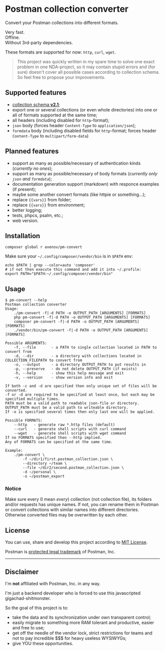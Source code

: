 # Postman collection converter

Convert your Postman collections into different formats.

Very fast.  
Offline.  
Without 3rd-party dependencies.

These formats are supported for now: `http`, `curl`, `wget`.

> This project was quickly written in my spare time to solve one exact problem in one NDA-project, so it may
> contain stupid errors and (for sure) doesn't cover all possible cases according to collection schema.
> So feel free to propose your improvements.

## Supported features

* [collection schema **v2.1**](https://schema.postman.com/json/collection/v2.1.0/collection.json);
* export one or several collections (or even whole directories) into one or all of formats supported at the same time;
* all headers (including disabled for `http`-format);
* `json` body (forces header `Content-Type` to `application/json`);
* `formdata` body (including disabled fields for `http`-format; forces header `Content-Type` to `multipart/form-data`)

## Planned features

- support as many as possible/necessary of authentication kinds (_currently no ones_);
- support as many as possible/necessary of body formats (_currently only `json` and `formdata`_);
- documentation generation support (markdown) with responce examples (if present);
- maybe some another convert formats (like httpie or something...);
- replace `{{vars}}` from folder;
- replace `{{vars}}` from environment;
- better logging;
- tests, phpcs, psalm, etc.;
- web version.

## Installation

```
composer global r axenov/pm-convert
```

Make sure your `~/.config/composer/vendor/bin` is in `$PATH` env:

```
echo $PATH | grep --color=auto 'composer'
# if not then execute this command and add it into ~/.profile:
export PATH="$PATH:~/.config/composer/vendor/bin"
```

## Usage

```
$ pm-convert --help
Postman collection converter
Usage:
    ./pm-convert -f|-d PATH -o OUTPUT_PATH [ARGUMENTS] [FORMATS]
    php pm-convert -f|-d PATH -o OUTPUT_PATH [ARGUMENTS] [FORMATS]
    composer pm-convert -f|-d PATH -o OUTPUT_PATH [ARGUMENTS] [FORMATS]
    ./vendor/bin/pm-convert -f|-d PATH -o OUTPUT_PATH [ARGUMENTS] [FORMATS]

Possible ARGUMENTS:
    -f, --file       - a PATH to single collection located in PATH to convert from
    -d, --dir        - a directory with collections located in COLLECTION_FILEPATH to convert from
    -o, --output     - a directory OUTPUT_PATH to put results in
    -p, --preserve   - do not delete OUTPUT_PATH (if exists)
    -h, --help       - show this help message and exit
    -v, --version    - show version info and exit

If both -c and -d are specified then only unique set of files will be converted.
-f or -d are required to be specified at least once, but each may be specified multiple times.
PATH must be a valid path to readable json-file or directory.
OUTPUT_PATH must be a valid path to writeable directory.
If -o is specified several times then only last one will be applied.

Possible FORMATS:
    --http   - generate raw *.http files (default)
    --curl   - generate shell scripts with curl command
    --wget   - generate shell scripts with wget command
If no FORMATS specified then --http implied.
Any of FORMATS can be specified at the same time.

Example:
    ./pm-convert \
        -f ~/dir1/first.postman_collection.json \
        --directory ~/team \
        --file ~/dir2/second.postman_collection.json \
        -d ~/personal \
        -o ~/postman_export
```
### Notice

Make sure every (I mean _every_) collection (not collection file), its folders and/or requests has unique names.
If not, you can rename them in Postman or convert collections with similar names into different directories.
Otherwise converted files may be overwritten by each other.

## License

You can use, share and develop this project according to [MIT License](LICENSE).

Postman is [protected legal trademark](https://www.postman.com/legal/trademark-policy/) of Postman, Inc.

-----

## Disclaimer

I'm **not** affiliated with Postman, Inc. in any way.

I'm just a backend developer who is forced to use this javascripted gigachad-shitmonster.

So the goal of this project is to:
* take the data and its synchronization under own transparent control;
* easily migrate to something more RAM tolerant and productive, easier and free to use;
* get off the needle of the vendor lock, strict restrictions for teams and not to pay incredible $$$ for heavy useless WYSIWYGs;
* give YOU these opportunities.
